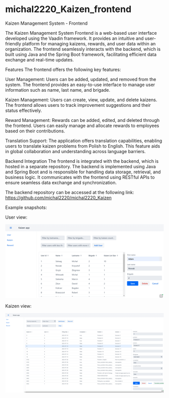# michal2220_Kaizen_frontend


Kaizen Management System - Frontend


The Kaizen Management System Frontend is a web-based user interface developed using the Vaadin framework. It provides an intuitive and user-friendly platform for managing kaizens, rewards, and user data within an organization. The frontend seamlessly interacts with the backend, which is built using Java and the Spring Boot framework, facilitating efficient data exchange and real-time updates.

Features
The frontend offers the following key features:

User Management: Users can be added, updated, and removed from the system. The frontend provides an easy-to-use interface to manage user information such as name, last name, and brigade.

Kaizen Management: Users can create, view, update, and delete kaizens. The frontend allows users to track improvement suggestions and their status effectively.

Reward Management: Rewards can be added, edited, and deleted through the frontend. Users can easily manage and allocate rewards to employees based on their contributions.

Translation Support: The application offers translation capabilities, enabling users to translate kaizen problems from Polish to English. This feature aids in global collaboration and understanding across language barriers.

Backend Integration
The frontend is integrated with the backend, which is hosted in a separate repository. The backend is implemented using Java and Spring Boot and is responsible for handling data storage, retrieval, and business logic. It communicates with the frontend using RESTful APIs to ensure seamless data exchange and synchronization.

The backend repository can be accessed at the following link:
https://github.com/michal2220/michal2220_Kaizen


Example snapshots:

User view:

![img.png](img.png)


Kaizen view:

![img_1.png](img_1.png)